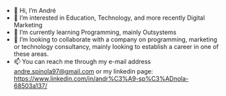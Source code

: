 - 👋 Hi, I’m André
- 👀 I’m interested in Education, Technology, and more recently Digital Marketing
- 🌱 I’m currently learning Programming, mainly Outsystems
- 🤝 I’m looking to collaborate with a company on programming, marketing or technology consultancy, mainly looking to establish a career in one of these areas.
- 📫 You can reach me through my e-mail address andre.spinola97@gmail.com or my linkedin page: https://www.linkedin.com/in/andr%C3%A9-sp%C3%ADnola-68503a137/
